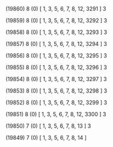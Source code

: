(19860) 8 (0) [ 1, 3, 5, 6, 7, 8, 12, 3291 ] 3 


(19859) 8 (0) [ 1, 3, 5, 6, 7, 8, 12, 3292 ] 3 


(19858) 8 (0) [ 1, 3, 5, 6, 7, 8, 12, 3293 ] 3 


(19857) 8 (0) [ 1, 3, 5, 6, 7, 8, 12, 3294 ] 3 


(19856) 8 (0) [ 1, 3, 5, 6, 7, 8, 12, 3295 ] 3 


(19855) 8 (0) [ 1, 3, 5, 6, 7, 8, 12, 3296 ] 3 


(19854) 8 (0) [ 1, 3, 5, 6, 7, 8, 12, 3297 ] 3 


(19853) 8 (0) [ 1, 3, 5, 6, 7, 8, 12, 3298 ] 3 


(19852) 8 (0) [ 1, 3, 5, 6, 7, 8, 12, 3299 ] 3 


(19851) 8 (0) [ 1, 3, 5, 6, 7, 8, 12, 3300 ] 3 


(19850) 7 (0) [ 1, 3, 5, 6, 7, 8, 13 ] 3 


(19849) 7 (0) [ 1, 3, 5, 6, 7, 8, 14 ]  

